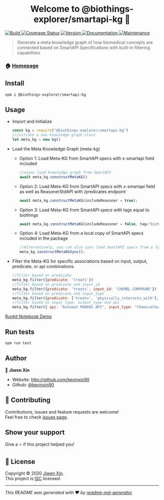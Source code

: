 <h1 align="center">Welcome to @biothings-explorer/smartapi-kg 👋</h1>
<p>
  <a href="https://travis-ci.com/github/kevinxin90/smartapi-kg.js" target="_blank">
    <img alt="Build" src="https://travis-ci.com/kevinxin90/smartapi-kg.js.svg?branch=master">
  </a>
  <a href='https://coveralls.io/github/kevinxin90/smartapi-kg.js?branch=master'><img src='https://coveralls.io/repos/github/kevinxin90/smartapi-kg.js/badge.svg?branch=master' alt='Coverage Status' /></a>
  <a href="https://www.npmjs.com/package/@biothings-explorer/smartapi-kg" target="_blank">
    <img alt="Version" src="https://img.shields.io/npm/v/@biothings-explorer/smartapi-kg.svg">
  </a>
  <a href="https://github.com/kevinxin90/smartapi-kg.js#readme" target="_blank">
    <img alt="Documentation" src="https://img.shields.io/badge/documentation-yes-brightgreen.svg" />
  </a>
  <a href="https://github.com/kevinxin90/smartapi-kg.js/graphs/commit-activity" target="_blank">
    <img alt="Maintenance" src="https://img.shields.io/badge/Maintained%3F-yes-green.svg" />
  </a>
</p>

> Generate a meta knowledge graph of how biomedical concepts are connected based on SmartAPI Specifications with built-in filtering capabilities

### 🏠 [Homepage](https://github.com/kevinxin90/smartapi-kg.js#readme)

## Install

```sh
npm i @biothings-explorer/smartapi-kg
```

## Usage

- Import and Initialize

    ```javascript
    const kg = require("@biothings-explorer/smartapi-kg")
    //initiate a new knowledge graph class
    let meta_kg = new kg()
    ```

- Load the Meta Knowledge Graph (meta-kg)

  - Option 1: Load Meta-KG from SmartAPI specs with x-smartapi field included

    ```javascript
    //async load knowledge graph from SmartAPI
    await meta_kg.constructMetaKG()
    ```

  - Option 2: Load Meta-KG from SmartAPI specs with x-smartapi field as well as ReasonerStdAPI with /predicates endpoint

    ```javascript
    await meta_kg.constructMetaKG(includeReasoner = true);
    ```
  
  - Option 3: Load Meta-KG from SmartAPI specs with tags equal to biothings

    ```javascript
    await meta_kg.constructMetaKG(includeReasoner = false, tag="biothings");
    ```

  - Option 4: Load Meta-KG from a local copy of SmartAPI specs included in the package

    ```javascript
    //Alternatively, you can also sync load SmartAPI specs from a local copy within the package
    meta_kg.constructMetaKGSync();
    ```

- Filter the Meta-KG for specific associations based on input, output, predicate, or api combinations.

    ```javascript
    //filter based on predicate
    meta_kg.filter({predicate: 'treats'})
    //filter based on predicate and input_id
    meta_kg.filter({predicate: 'treats', input_id: 'CHEMBL.COMPOUND'})
    //filter based on predicate and input_type
    meta_kg.filter({predicate: ['treats', 'physically_interacts_with'], input_type: 'ChemicalSubstance'})
    //filter based on input_type, output_type and api
    meta_kg.filter({ api: "Automat PHAROS API", input_type: "ChemicalSubstance", output_type: "Gene" });

    ```

[Runkit Notebook Demo](https://runkit.com/kevinxin90/smartapi-kg-demo)

## Run tests

```sh
npm run test
```

## Author

👤 **Jiwen Xin**

* Website: http://github.com/kevinxin90
* Github: [@kevinxin90](https://github.com/kevinxin90)

## 🤝 Contributing

Contributions, issues and feature requests are welcome!<br />Feel free to check [issues page](https://github.com/kevinxin90/smartapi-kg.js/issues).

## Show your support

Give a ⭐️ if this project helped you!

## 📝 License

Copyright © 2020 [Jiwen Xin](https://github.com/kevinxin90).<br />
This project is [ISC](https://github.com/kevinxin90/smartapi-kg.js/blob/master/LICENSE) licensed.

***
_This README was generated with ❤️ by [readme-md-generator](https://github.com/kefranabg/readme-md-generator)_